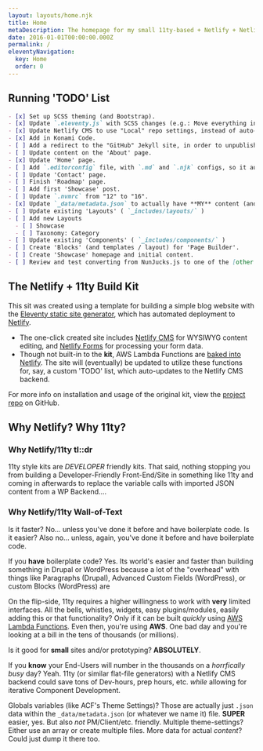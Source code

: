 ```yaml
---
layout: layouts/home.njk
title: Home
metaDescription: The homepage for my small 11ty-based + Netlify + Netlify CMS flat-file microsite for showcasing skills, life events, and recipes.
date: 2016-01-01T00:00:00.000Z
permalink: /
eleventyNavigation:
  key: Home
  order: 0
---
```

## Running 'TODO' List

```md
- [x] Set up SCSS theming (and Bootstrap).
- [x] Update `.eleventy.js` with SCSS changes (e.g.: Move everything into a `src/` folder to clean it up.)
- [x] Update Netlify CMS to use "Local" repo settings, instead of auto-publishing to a branch.
- [x] Add in Konami Code.
- [ ] Add a redirect to the "GitHub" Jekyll site, in order to unpublish it.
- [ ] Update content on the 'About' page.
- [x] Update 'Home' page.
- [ ] Add `.editorconfig` file, with `.md` and `.njk` configs, so it auto-saves correctly.
- [ ] Update 'Contact' page.
- [ ] Finish 'Roadmap' page.
- [ ] Add first 'Showcase' post.
- [ ] Update `.nvmrc` from "12" to "16".
- [x] Update `_data/metadata.json` to actually have **MY** content (and any globals).
- [ ] Update existing 'Layouts' ( `_includes/layouts/` )
- [ ] Add new Layouts
  - [ ] Showcase
  - [ ] Taxonomy: Category
- [ ] Update existing 'Components' ( `_includes/components/` )
- [ ] Create 'Blocks' (and templates / layout) for 'Page Builder'.
- [ ] Create 'Showcase' homepage and initial content.
- [ ] Review and test converting from NunJucks.js to one of the [other available languages in 11ty](https://www.11ty.dev/docs/languages/).
```

## The Netlify + 11ty Build Kit

This sit was created using a template for building a simple blog website with the [Eleventy static site generator](https://www.11ty.dev), which has automated deployment to [Netlify](https://www.netlify.com).

- The one-click created site includes [Netlify CMS](https://www.netlifycms.org) for WYSIWYG content editing, and [Netlify Forms](https://www.netlify.com/docs/form-handling) for processing your form data.
- Though not built-in to the **kit**, AWS Lambda Functions are [baked into Netlify](https://www.netlify.com/products/functions/).  The site will (eventually) be updated to utilize these functions for, say, a custom 'TODO' list, which auto-updates to the Netlify CMS backend.

For more info on installation and usage of the original kit, view the [project repo](https://eleventy-netlify-boilerplate.netlify.app) on GitHub.

## Why Netlify?  Why 11ty?

### Why Netlify/11ty tl::dr

11ty style kits are _DEVELOPER_ friendly kits.  That said, nothing stopping you from building a Developer-Friendly Front-End/Site in something like 11ty and coming in afterwards to replace the variable calls with imported JSON content from a WP Backend....

### Why Netlify/11ty Wall-of-Text

Is it faster? No... unless you've done it before and have boilerplate code.
Is it easier? Also no... unless, again, you've done it before and have boilerplate code.

If you **have** boilerplate code? Yes.  Its world's easier and faster than building something in Drupal or WordPress because a lot of the "overhead" with things like Paragraphs (Drupal), Advanced Custom Fields (WordPress), or custom Blocks (WordPress) are

On the flip-side, 11ty requires a higher willingness to work with **very** limited interfaces.  All the bells, whistles, widgets, easy plugins/modules, easily adding this or that functionality?  Only if it can be built _quickly_ using [AWS Lambda Functions](https://aws.amazon.com/lambda/).  Even then, you're using **AWS**.  One bad day and you're looking at a bill in the tens of thousands (or millions).

Is it good for **small** sites and/or prototyping?  **ABSOLUTELY**.

If you **know** your End-Users will number in the thousands on a _horrfically busy_ day?  Yeah. 11ty (or similar flat-file generators) with a Netlify CMS backend could save tons of Dev-hours, prep hours, etc. _while_ allowing for iterative Component Development.

Globals variables (like ACF's Theme Settings)?  Those are actually just `.json` data within the `_data/metadata.json` (or whatever we name it) file.  **SUPER** easier, yes.  But also _not_ PM/Client/etc. friendly.  Multiple theme-settings? Either use an array or create multiple files.  More data for actual _content_?  Could just dump it there too.
